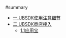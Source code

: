 #summary

* [一.UBSDK使用注意细节](chapter1_ubsdk_usage.md)
* [二.UBSDK商店接入](chapter2_store_access.md)
	* [1.1应用宝](chapter2_store_access/1.1_SDK_应用宝.md)